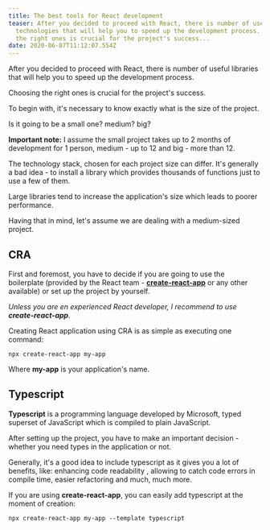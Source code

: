 ```yaml
---
title: The best tools for React development
teaser: After you decided to proceed with React, there is number of useful
  technologies that will help you to speed up the development process. Choosing
  the right ones is crucial for the project's success...
date: 2020-06-07T11:12:07.554Z
---
```

After you decided to proceed with React, there is number of useful libraries that will help you to speed up the development process.

Choosing the right ones is crucial for the project's success.

To begin with, it's necessary to know exactly what is the size of the project.

Is it going to be a small one? medium? big?

**Important note:** I assume the small project takes up to 2 months of development for 1 person, medium - up to 12 and big - more than 12.

The technology stack, chosen for each project size can differ. It's generally a bad idea - to install a library which provides thousands of functions just to use a few of them. 

Large libraries tend to increase the application's size which leads to poorer performance.

Having that in mind, let's assume we are dealing with a medium-sized project.

## CRA

First and foremost, you have to decide if you are going to use the boilerplate (provided by the React team - **[create-react-app](https://github.com/facebook/create-react-app)** or any other available) or set up the project by yourself.

*Unless you are en experienced React developer, I recommend to use **create-react-app**.*

Creating React application using CRA is as simple as executing one command:

`npx create-react-app my-app`

Where **my-app** is your application's name.

## Typescript

**Typescript** is a programming language developed by Microsoft, typed superset of JavaScript which is compiled to plain JavaScript.

After setting up the project, you have to make an important decision - whether you need types in the application or not.

Generally, it's a good idea to include typescript as it gives you a lot of benefits, like: enhancing code readability , allowing to catch code errors in compile time, easier refactoring and much, much more.

If you are using **create-react-app**, you can easily add typescript at the moment of creation:

`npx create-react-app my-app --template typescript`